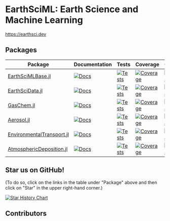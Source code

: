 # EarthSciML: Earth Science and Machine Learning

https://earthsci.dev

## Packages

| Package  | Documentation | Tests | Coverage | Compat | Formatting |
| ------------- | ------------- | ------------- | ------------- | ------------- | ------------- |
| [EarthSciMLBase.jl](https://github.com/EarthSciML/EarthSciMLBase.jl)  | [![Docs](https://img.shields.io/badge/docs-stable-blue.svg)](https://EarthSciML.github.io/EarthSciMLBase.jl/stable)  | [![Tests](https://github.com/EarthSciML/EarthSciMLBase.jl/actions/workflows/Tests.yml/badge.svg?branch=main)](https://github.com/EarthSciML/EarthSciMLBase.jl/actions/workflows/Tests.yml?query=branch%3Amain) | [![Coverage](https://codecov.io/gh/EarthSciML/EarthSciMLBase.jl/branch/main/graph/badge.svg)](https://codecov.io/gh/EarthSciML/EarthSciMLBase.jl) | [![Compat](https://github.com/EarthSciML/EarthSciMLBase.jl/actions/workflows/Downgrade.yml/badge.svg?branch=main)](https://github.com/EarthSciML/EarthSciMLBase.jl/actions/workflows/Downgrade.yml?query=branch%3Amain) | [![Format](https://github.com/EarthSciML/EarthSciMLBase.jl/actions/workflows/FormatCheck.yml/badge.svg?branch=main)](https://github.com/EarthSciML/EarthSciMLBase.jl/actions/workflows/FormatCheck.yml?query=branch%3Amain)
| [EarthSciData.jl](https://github.com/EarthSciML/EarthSciData.jl)  | [![Docs](https://img.shields.io/badge/docs-stable-blue.svg)](https://EarthSciML.github.io/EarthSciData.jl/stable)  | [![Tests](https://github.com/EarthSciML/EarthSciData.jl/actions/workflows/Tests.yml/badge.svg?branch=main)](https://github.com/EarthSciML/EarthSciData.jl/actions/workflows/Tests.yml?query=branch%3Amain) | [![Coverage](https://codecov.io/gh/EarthSciML/EarthSciData.jl/branch/main/graph/badge.svg)](https://codecov.io/gh/EarthSciML/EarthSciData.jl) | [![Compat](https://github.com/EarthSciML/EarthSciData.jl/actions/workflows/Downgrade.yml/badge.svg?branch=main)](https://github.com/EarthSciML/EarthSciData.jl/actions/workflows/Downgrade.yml?query=branch%3Amain) | [![Format](https://github.com/EarthSciML/EarthSciData.jl/actions/workflows/FormatCheck.yml/badge.svg?branch=main)](https://github.com/EarthSciML/EarthSciData.jl/actions/workflows/FormatCheck.yml?query=branch%3Amain)
| [GasChem.jl](https://github.com/EarthSciML/GasChem.jl)  | [![Docs](https://img.shields.io/badge/docs-stable-blue.svg)](https://EarthSciML.github.io/GasChem.jl/stable)  | [![Tests](https://github.com/EarthSciML/GasChem.jl/actions/workflows/Tests.yml/badge.svg?branch=main)](https://github.com/EarthSciML/GasChem.jl/actions/workflows/Tests.yml?query=branch%3Amain) | [![Coverage](https://codecov.io/gh/EarthSciML/GasChem.jl/branch/main/graph/badge.svg)](https://codecov.io/gh/EarthSciML/GasChem.jl) | [![Compat](https://github.com/EarthSciML/GasChem.jl/actions/workflows/Downgrade.yml/badge.svg?branch=main)](https://github.com/EarthSciML/GasChem.jl/actions/workflows/Downgrade.yml?query=branch%3Amain) | [![Format](https://github.com/EarthSciML/GasChem.jl/actions/workflows/FormatCheck.yml/badge.svg?branch=main)](https://github.com/EarthSciML/GasChem.jl/actions/workflows/FormatCheck.yml?query=branch%3Amain)
| [Aerosol.jl](https://github.com/EarthSciML/Aerosol.jl)  | [![Docs](https://img.shields.io/badge/docs-stable-blue.svg)](https://EarthSciML.github.io/Aerosol.jl/stable)  | [![Tests](https://github.com/EarthSciML/Aerosol.jl/actions/workflows/Tests.yml/badge.svg?branch=main)](https://github.com/EarthSciML/Aerosol.jl/actions/workflows/Tests.yml?query=branch%3Amain) | [![Coverage](https://codecov.io/gh/EarthSciML/Aerosol.jl/branch/main/graph/badge.svg)](https://codecov.io/gh/EarthSciML/Aerosol.jl) | [![Compat](https://github.com/EarthSciML/Aerosol.jl/actions/workflows/Downgrade.yml/badge.svg?branch=main)](https://github.com/EarthSciML/Aerosol.jl/actions/workflows/Downgrade.yml?query=branch%3Amain) | [![Format](https://github.com/EarthSciML/Aerosol.jl/actions/workflows/FormatCheck.yml/badge.svg?branch=main)](https://github.com/EarthSciML/Aerosol.jl/actions/workflows/FormatCheck.yml?query=branch%3Amain)
| [EnvironmentalTransport.jl](https://github.com/EarthSciML/EnvironmentalTransport.jl)  | [![Docs](https://img.shields.io/badge/docs-stable-blue.svg)](https://EarthSciML.github.io/EnvironmentalTransport.jl/stable)  | [![Tests](https://github.com/EarthSciML/EnvironmentalTransport.jl/actions/workflows/Tests.yml/badge.svg?branch=main)](https://github.com/EarthSciML/EnvironmentalTransport.jl/actions/workflows/Tests.yml?query=branch%3Amain) | [![Coverage](https://codecov.io/gh/EarthSciML/EnvironmentalTransport.jl/branch/main/graph/badge.svg)](https://codecov.io/gh/EarthSciML/EnvironmentalTransport.jl) | [![Compat](https://github.com/EarthSciML/EnvironmentalTransport.jl/actions/workflows/Downgrade.yml/badge.svg?branch=main)](https://github.com/EarthSciML/EnvironmentalTransport.jl/actions/workflows/Downgrade.yml?query=branch%3Amain) | [![Format](https://github.com/EarthSciML/EnvironmentalTransport.jl/actions/workflows/FormatCheck.yml/badge.svg?branch=main)](https://github.com/EarthSciML/EnvironmentalTransport.jl/actions/workflows/FormatCheck.yml?query=branch%3Amain)
| [AtmosphericDeposition.jl](https://github.com/EarthSciML/AtmosphericDeposition.jl)  | [![Docs](https://img.shields.io/badge/docs-stable-blue.svg)](https://EarthSciML.github.io/AtmosphericDeposition.jl/stable)  | [![Tests](https://github.com/EarthSciML/AtmosphericDeposition.jl/actions/workflows/Tests.yml/badge.svg?branch=main)](https://github.com/EarthSciML/AtmosphericDeposition.jl/actions/workflows/Tests.yml?query=branch%3Amain) | [![Coverage](https://codecov.io/gh/EarthSciML/AtmosphericDeposition.jl/branch/main/graph/badge.svg)](https://codecov.io/gh/EarthSciML/AtmosphericDeposition.jl) | [![Compat](https://github.com/EarthSciML/AtmosphericDeposition.jl/actions/workflows/Downgrade.yml/badge.svg?branch=main)](https://github.com/EarthSciML/AtmosphericDeposition.jl/actions/workflows/Downgrade.yml?query=branch%3Amain) | [![Format](https://github.com/EarthSciML/AtmosphericDeposition.jl/actions/workflows/FormatCheck.yml/badge.svg?branch=main)](https://github.com/EarthSciML/AtmosphericDeposition.jl/actions/workflows/FormatCheck.yml?query=branch%3Amain)

## Star us on GitHub!
(To do so, click on the links in the table under "Package" above and then click on "Star" in the upper right-hand corner.)

[![Star History Chart](https://api.star-history.com/svg?repos=EarthSciML/EarthSciMLBase.jl,EarthSciML/EarthSciMLData.jl,EarthSciML/GasChem.jl,EarthSciML/EnvironmentalTransport.jl,EarthSciML/Aerosol.jl,EarthSciML/AtmosphericDeposition.jl)](https://www.star-history.com/#EarthSciML/EarthSciMLBase.jl&EarthSciML/EarthSciMLData.jl&EarthSciML/GasChem.jl&EarthSciML/EnvironmentalTransport.jl&EarthSciML/Aerosol.jl&EarthSciML/AtmosphericDeposition.jl)

## Contributors

<object type="image/svg+xml" data="https://github.com/EarthSciML/.github/blob/main/contributors.svg"></object>
